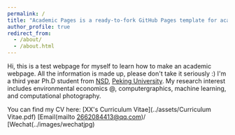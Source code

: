 ```yaml
---
permalink: /
title: "Academic Pages is a ready-to-fork GitHub Pages template for academic personal websites"
author_profile: true
redirect_from: 
  - /about/
  - /about.html
---
```


Hi, this is a test webpage for myself to learn how to make an academic webpage. All the information is made up, please don't take it seriously :)
I'm a third year Ph.D student from [NSD](https://nsd.pku.edu.cn/), [Peking University](https://www.pku.edu.cn/). My research interest includes environmental economics @, computergraphics, machine learning, and computational photography.

You can find my CV here: [XX's Curriculum Vitae](../assets/Curriculum Vitae.pdf)
[Email(mailto 2662084413@qq.com)/ [Wechat(../images/wechatjpg)
